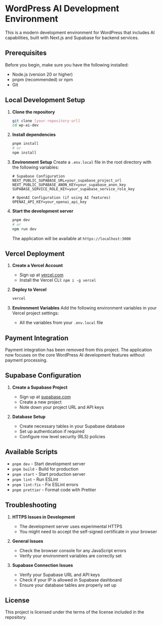 # WordPress AI Development Environment

This is a modern development environment for WordPress that includes AI capabilities, built with Next.js and Supabase for backend services.

## Prerequisites

Before you begin, make sure you have the following installed:

- Node.js (version 20 or higher)
- pnpm (recommended) or npm
- Git

## Local Development Setup

1. **Clone the repository**

   ```bash
   git clone [your-repository-url]
   cd wp-ai-dev
   ```

2. **Install dependencies**

   ```bash
   pnpm install
   # or
   npm install
   ```

3. **Environment Setup**
   Create a `.env.local` file in the root directory with the following variables:

   ```env
   # Supabase Configuration
   NEXT_PUBLIC_SUPABASE_URL=your_supabase_project_url
   NEXT_PUBLIC_SUPABASE_ANON_KEY=your_supabase_anon_key
   SUPABASE_SERVICE_ROLE_KEY=your_supabase_service_role_key

   # OpenAI Configuration (if using AI features)
   OPENAI_API_KEY=your_openai_api_key
   ```

4. **Start the development server**

   ```bash
   pnpm dev
   # or
   npm run dev
   ```

   The application will be available at `https://localhost:3000`

## Vercel Deployment

1. **Create a Vercel Account**

   - Sign up at [vercel.com](https://vercel.com)
   - Install the Vercel CLI: `npm i -g vercel`

2. **Deploy to Vercel**

   ```bash
   vercel
   ```

3. **Environment Variables**
   Add the following environment variables in your Vercel project settings:
   - All the variables from your `.env.local` file

## Payment Integration

Payment integration has been removed from this project. The application now focuses on the core WordPress AI development features without payment processing.

## Supabase Configuration

1. **Create a Supabase Project**

   - Sign up at [supabase.com](https://supabase.com)
   - Create a new project
   - Note down your project URL and API keys

2. **Database Setup**
   - Create necessary tables in your Supabase database
   - Set up authentication if required
   - Configure row level security (RLS) policies

## Available Scripts

- `pnpm dev` - Start development server
- `pnpm build` - Build for production
- `pnpm start` - Start production server
- `pnpm lint` - Run ESLint
- `pnpm lint:fix` - Fix ESLint errors
- `pnpm prettier` - Format code with Prettier

## Troubleshooting

1. **HTTPS Issues in Development**

   - The development server uses experimental HTTPS
   - You might need to accept the self-signed certificate in your browser

2. **General Issues**

   - Check the browser console for any JavaScript errors
   - Verify your environment variables are correctly set

3. **Supabase Connection Issues**
   - Verify your Supabase URL and API keys
   - Check if your IP is allowed in Supabase dashboard
   - Ensure your database tables are properly set up


## License

This project is licensed under the terms of the license included in the repository.
